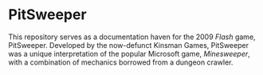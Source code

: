 # PitSweeper

This repository serves as a documentation haven for the 2009 _Flash_ game, PitSweeper. Developed by the now-defunct Kinsman Games, PitSweeper was a unique interpretation of the popular Microsoft game, _Minesweeper_, with a combination of mechanics borrowed from a dungeon crawler.

